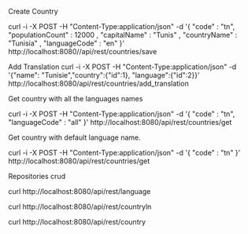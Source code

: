 Create Country
 
curl -i -X POST -H "Content-Type:application/json" -d '{  "code" : "tn",  "populationCount" : 12000 ,  "capitalName" : "Tunis" ,  "countryName" : "Tunisia" ,  "languageCode" : "en"   }' http://localhost:8080//api/rest/countries/save

Add Translation
 curl -i -X POST -H "Content-Type:application/json" -d '{"name": "Tunisie","country":{"id":1}, "language":{"id":2}}' http://localhost:8080/api/rest/countries/add_translation

Get country with all the languages names

curl -i -X POST -H "Content-Type:application/json" -d '{  "code" : "tn", "languageCode" : "all"   }' http://localhost:8080/api/rest/countries/get

Get country with default language name.

curl -i -X POST -H "Content-Type:application/json" -d '{  "code" : "tn" }' http://localhost:8080/api/rest/countries/get


Repositories crud

curl http://localhost:8080/api/rest/language

curl http://localhost:8080/api/rest/countryln

curl http://localhost:8080/api/rest/country




